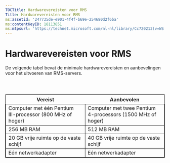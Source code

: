 ```yaml
---
TOCTitle: Hardwarevereisten voor RMS
Title: Hardwarevereisten voor RMS
ms:assetid: '247735de-e901-4f4f-b69e-254680d2f6ba'
ms:contentKeyID: 18113851
ms:mtpsurl: 'https://technet.microsoft.com/nl-nl/library/Cc720213(v=WS.10)'
---
```


Hardwarevereisten voor RMS
==========================

De volgende tabel bevat de minimale hardwarevereisten en aanbevelingen voor het uitvoeren van RMS-servers.

###  

 
<table style="border:1px solid black;">
<colgroup>
<col width="50%" />
<col width="50%" />
</colgroup>
<thead>
<tr class="header">
<th>Vereist</th>
<th>Aanbevolen</th>
</tr>
</thead>
<tbody>
<tr class="odd">
<td style="border:1px solid black;">Computer met één Pentium III-processor (800 MHz of hoger)</td>
<td style="border:1px solid black;">Computer met twee Pentium 4-processors (1500 MHz of hoger)</td>
</tr>
<tr class="even">
<td style="border:1px solid black;">256 MB RAM</td>
<td style="border:1px solid black;">512 MB RAM</td>
</tr>
<tr class="odd">
<td style="border:1px solid black;">20 GB vrije ruimte op de vaste schijf</td>
<td style="border:1px solid black;">40 GB vrije ruimte op de vaste schijf</td>
</tr>
<tr class="even">
<td style="border:1px solid black;">Eén netwerkadapter</td>
<td style="border:1px solid black;">Eén netwerkadapter</td>
</tr>
</tbody>
</table>
